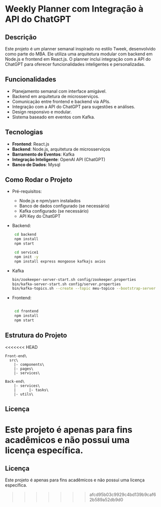 # Weekly Planner com Integração à API do ChatGPT

## Descrição
Este projeto é um planner semanal inspirado no estilo Tweek, desenvolvido como parte do MBA. Ele utiliza uma arquitetura modular com backend em Node.js e frontend em React.js. O planner inclui integração com a API do ChatGPT para oferecer funcionalidades inteligentes e personalizadas.

## Funcionalidades
- Planejamento semanal com interface amigável.
- Backend em arquitetura de microsserviços.
- Comunicação entre frontend e backend via APIs.
- Integração com a API do ChatGPT para sugestões e análises.
- Design responsivo e modular.
- Sistema baseado em eventos com Kafka.

## Tecnologias
- **Frontend**: React.js
- **Backend**: Node.js, arquitetura de microsserviços
- **Barramento de Eventos**: Kafka
- **Integração Inteligente**: OpenAI API (ChatGPT)
- **Banco de Dados**: Mysql

## Como Rodar o Projeto

- Pré-requisitos:
  * Node.js e npm/yarn instalados
  * Banco de dados configurado (se necessário)
  * Kafka configurado (se necessário)
  * API Key do ChatGPT
 
- Backend:
  ``` bash
   cd backend
   npm install
   npm start

   cd service1
   npm init -y
   npm install express mongoose kafkajs axios

  
  ```
  
- Kafka
  ``` bash
  bin/zookeeper-server-start.sh config/zookeeper.properties
  bin/kafka-server-start.sh config/server.properties
  bin/kafka-topics.sh --create --topic meu-topico --bootstrap-server localhost:9092 --partitions 1 --replication-factor 1

  ```
- Frontend:
  ``` bash
    
   cd frontend
   npm install
   npm start

  ```

## Estrutura do Projeto
<<<<<<< HEAD
  ```
  Front-end\
    src\
      |- components\
      |- pages\
      |- services\

  ```
  ```
  Back-end\
      |- services\
      |      |- tasks\
      |- utils\

  ```

## Licença
  Este projeto é apenas para fins acadêmicos e não possui uma licença específica.
=======
 

## Licença
Este projeto é apenas para fins acadêmicos e não possui uma licença específica.
>>>>>>> afcd95b03c9929c4bd139b9caf62b589a52db9d0


  



